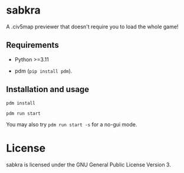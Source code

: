 # sabkra
A .civ5map previewer that doesn't require you to load the whole game!

## Requirements

* Python >=3.11

* pdm (`pip install pdm`).

## Installation and usage

`pdm install`

`pdm run start`

You may also try `pdm run start -s` for a no-gui mode.

# License

sabkra is licensed under the GNU General Public License Version 3.
